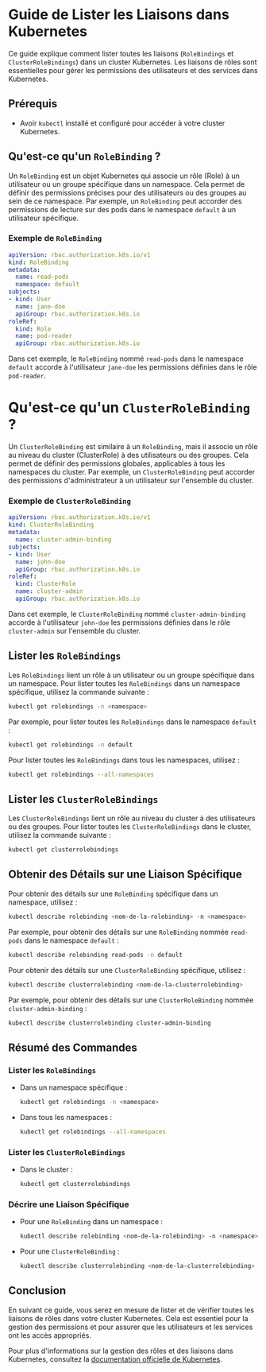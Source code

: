 # Guide de Lister les Liaisons dans Kubernetes

Ce guide explique comment lister toutes les liaisons (`RoleBindings` et `ClusterRoleBindings`) dans un cluster Kubernetes. Les liaisons de rôles sont essentielles pour gérer les permissions des utilisateurs et des services dans Kubernetes.

## Prérequis

- Avoir `kubectl` installé et configuré pour accéder à votre cluster Kubernetes.

## Qu'est-ce qu'un `RoleBinding` ?

Un `RoleBinding` est un objet Kubernetes qui associe un rôle (Role) à un utilisateur ou un groupe spécifique dans un namespace. Cela permet de définir des permissions précises pour des utilisateurs ou des groupes au sein de ce namespace. Par exemple, un `RoleBinding` peut accorder des permissions de lecture sur des pods dans le namespace `default` à un utilisateur spécifique.

### Exemple de `RoleBinding`

```yaml
apiVersion: rbac.authorization.k8s.io/v1
kind: RoleBinding
metadata:
  name: read-pods
  namespace: default
subjects:
- kind: User
  name: jane-doe
  apiGroup: rbac.authorization.k8s.io
roleRef:
  kind: Role
  name: pod-reader
  apiGroup: rbac.authorization.k8s.io
```

Dans cet exemple, le `RoleBinding` nommé `read-pods` dans le namespace `default` accorde à l'utilisateur `jane-doe` les permissions définies dans le rôle `pod-reader`.

# Qu'est-ce qu'un `ClusterRoleBinding` ?

Un `ClusterRoleBinding` est similaire à un `RoleBinding`, mais il associe un rôle au niveau du cluster (ClusterRole) à des utilisateurs ou des groupes. Cela permet de définir des permissions globales, applicables à tous les namespaces du cluster. Par exemple, un `ClusterRoleBinding` peut accorder des permissions d'administrateur à un utilisateur sur l'ensemble du cluster.

### Exemple de `ClusterRoleBinding`

```yaml
apiVersion: rbac.authorization.k8s.io/v1
kind: ClusterRoleBinding
metadata:
  name: cluster-admin-binding
subjects:
- kind: User
  name: john-doe
  apiGroup: rbac.authorization.k8s.io
roleRef:
  kind: ClusterRole
  name: cluster-admin
  apiGroup: rbac.authorization.k8s.io
```

Dans cet exemple, le `ClusterRoleBinding` nommé `cluster-admin-binding` accorde à l'utilisateur `john-doe` les permissions définies dans le rôle `cluster-admin` sur l'ensemble du cluster.

## Lister les `RoleBindings`

Les `RoleBindings` lient un rôle à un utilisateur ou un groupe spécifique dans un namespace. Pour lister toutes les `RoleBindings` dans un namespace spécifique, utilisez la commande suivante :

```sh
kubectl get rolebindings -n <namespace>
```

Par exemple, pour lister toutes les `RoleBindings` dans le namespace `default` :

```sh
kubectl get rolebindings -n default
```

Pour lister toutes les `RoleBindings` dans tous les namespaces, utilisez :

```sh
kubectl get rolebindings --all-namespaces
```

## Lister les `ClusterRoleBindings`

Les `ClusterRoleBindings` lient un rôle au niveau du cluster à des utilisateurs ou des groupes. Pour lister toutes les `ClusterRoleBindings` dans le cluster, utilisez la commande suivante :

```sh
kubectl get clusterrolebindings
```

## Obtenir des Détails sur une Liaison Spécifique

Pour obtenir des détails sur une `RoleBinding` spécifique dans un namespace, utilisez :

```sh
kubectl describe rolebinding <nom-de-la-rolebinding> -n <namespace>
```

Par exemple, pour obtenir des détails sur une `RoleBinding` nommée `read-pods` dans le namespace `default` :

```sh
kubectl describe rolebinding read-pods -n default
```

Pour obtenir des détails sur une `ClusterRoleBinding` spécifique, utilisez :

```sh
kubectl describe clusterrolebinding <nom-de-la-clusterrolebinding>
```

Par exemple, pour obtenir des détails sur une `ClusterRoleBinding` nommée `cluster-admin-binding` :

```sh
kubectl describe clusterrolebinding cluster-admin-binding
```

## Résumé des Commandes

### Lister les `RoleBindings`
- Dans un namespace spécifique :
  ```sh
  kubectl get rolebindings -n <namespace>
  ```
- Dans tous les namespaces :
  ```sh
  kubectl get rolebindings --all-namespaces
  ```

### Lister les `ClusterRoleBindings`
- Dans le cluster :
  ```sh
  kubectl get clusterrolebindings
  ```

### Décrire une Liaison Spécifique
- Pour une `RoleBinding` dans un namespace :
  ```sh
  kubectl describe rolebinding <nom-de-la-rolebinding> -n <namespace>
  ```
- Pour une `ClusterRoleBinding` :
  ```sh
  kubectl describe clusterrolebinding <nom-de-la-clusterrolebinding>
  ```

## Conclusion

En suivant ce guide, vous serez en mesure de lister et de vérifier toutes les liaisons de rôles dans votre cluster Kubernetes. Cela est essentiel pour la gestion des permissions et pour assurer que les utilisateurs et les services ont les accès appropriés.

Pour plus d'informations sur la gestion des rôles et des liaisons dans Kubernetes, consultez la [documentation officielle de Kubernetes](https://kubernetes.io/docs/reference/access-authn-authz/rbac/).

